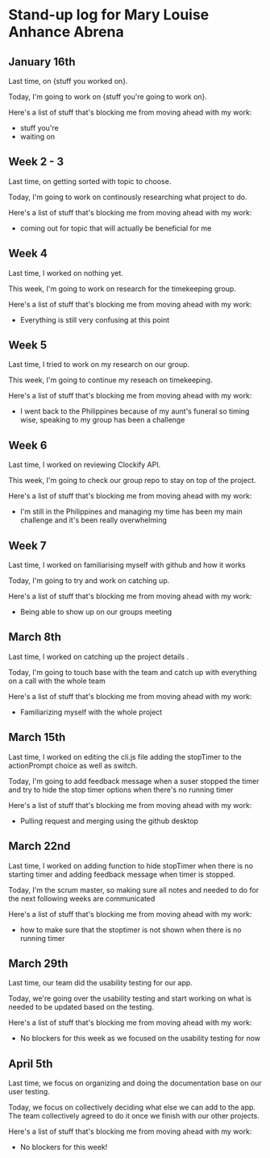 # Stand-up log for Mary Louise Anhance Abrena

## January 16th
Last time, on {stuff you worked on}.

Today, I'm going to work on {stuff you're going to work on}.

Here's a list of stuff that's blocking me from moving ahead with my work:
- stuff you're
- waiting on 

## Week 2 - 3
Last time, on getting sorted with topic to choose.

Today, I'm going to work on continously researching what project to do.

Here's a list of stuff that's blocking me from moving ahead with my work:
- coming out for topic that will actually be beneficial for me

## Week 4
Last time, I worked on nothing yet.

This week, I'm going to work on research for the timekeeping group.

Here's a list of stuff that's blocking me from moving ahead with my work:
- Everything is still very confusing at this point

## Week 5

Last time, I tried to work on my research on our group.

This week, I'm going to continue my reseach on timekeeping.

Here's a list of stuff that's blocking me from moving ahead with my work:
- I went back to the Philippines because of my aunt's funeral so timing wise, speaking to my group has been a challenge

## Week 6

Last time, I worked on reviewing Clockify API.

This week, I'm going to check our group repo to stay on top of the project.

Here's a list of stuff that's blocking me from moving ahead with my work:
- I'm still in the Philippines and managing my time has been my main challenge and it's been really overwhelming 

## Week 7

Last time, I worked on familiarising myself with github and how it works 

Today, I'm going to try and work on catching up. 

Here's a list of stuff that's blocking me from moving ahead with my work:
- Being able to show up on our groups meeting

## March 8th

Last time, I worked on catching up the project details .

Today, I'm going to touch base with the team and catch up with everything on a call with the whole team

Here's a list of stuff that's blocking me from moving ahead with my work:
- Familiarizing myself with the whole project

## March 15th

Last time, I worked on editing the cli.js file adding the stopTimer to the actionPrompt choice as well as switch.

Today, I'm going to add feedback message when a suser stopped the timer and try to hide the stop timer options when there's no running timer 

Here's a list of stuff that's blocking me from moving ahead with my work:
- Pulling request and merging using the github desktop 

## March 22nd

Last time, I worked on adding function to hide stopTimer when there is no starting timer and adding feedback message when timer is stopped.

Today, I'm the scrum master, so making sure all notes and needed to do for the next following weeks are communicated  

Here's a list of stuff that's blocking me from moving ahead with my work:
- how to make sure that the stoptimer is not shown when there is no running timer 

## March 29th

Last time,  our team did the usability testing for our app.

Today, we're going over the usability testing and start working on what is needed to be updated based on the testing.  

Here's a list of stuff that's blocking me from moving ahead with my work:
- No blockers for this week as we focused on the usability testing for now


## April 5th

Last time,  we focus on organizing and doing the documentation base on our user testing.

Today, we focus on collectively deciding what else we can add to the app. The team collectively agreed to do it once we finish with our other projects.   

Here's a list of stuff that's blocking me from moving ahead with my work:
- No blockers for this week!
